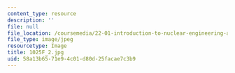 ```yaml
---
content_type: resource
description: ''
file: null
file_location: /coursemedia/22-01-introduction-to-nuclear-engineering-and-ionizing-radiation-fall-2016/58a13b6571e94c01d80d25facae7c3b9_1025F_2.jpg
file_type: image/jpeg
resourcetype: Image
title: 1025F_2.jpg
uid: 58a13b65-71e9-4c01-d80d-25facae7c3b9
---
```

